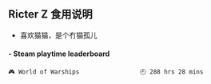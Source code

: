## Ricter Z 食用说明
- 喜欢猫猫，是个冇猫孤儿

<!-- steam-box start -->
#### - Steam playtime leaderboard
```text
🎮 World of Warships                 🕘 288 hrs 28 mins
```
<!-- Powered by https://github.com/YouEclipse/steam-box . -->
<!-- steam-box end -->
